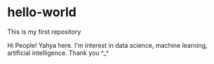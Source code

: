 # hello-world
This is my first repository

Hi People!
Yahya here. I'm interest in data science, machine learning, artificial intelligence.
Thank you ^_^
